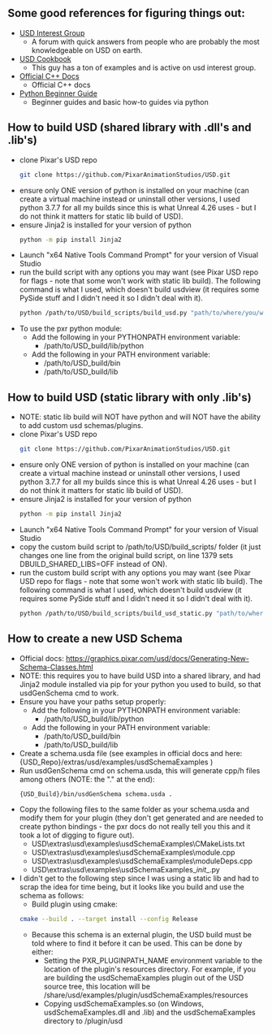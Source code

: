 ## Some good references for figuring things out:

-  [USD Interest Group](https://groups.google.com/g/usd-interest/)
    - A forum with quick answers from people who are probably the most knowledgeable on USD on earth.
- [USD Cookbook](https://github.com/ColinKennedy/USD-Cookbook)
    - This guy has a ton of examples and is active on usd interest group.
- [Official C++ Docs](https://graphics.pixar.com/usd/docs/api/)
    - Official C++ docs
- [Python Beginner Guide](https://graphics.pixar.com/usd/docs/)
    - Beginner guides and basic how-to guides via python

## How to build USD (shared library with .dll's and .lib's)

- clone Pixar's USD repo
	```bash
	git clone https://github.com/PixarAnimationStudios/USD.git
	```
- ensure only ONE version of python is installed on your machine (can create a virtual machine instead or uninstall other versions, I used python 3.7.7 for all my builds since this is what Unreal 4.26 uses - but I do not think it matters for static lib build of USD).
- ensure Jinja2 is installed for your version of python
	```bash
	python -m pip install Jinja2
	```
- Launch "x64 Native Tools Command Prompt" for your version of Visual Studio
- run the build script with any options you may want (see Pixar USD repo for flags - note that some won't work with static lib build). The following command is what I used, which doesn't build usdview (it requires some PySide stuff and I didn't need it so I didn't deal with it).
	```bash
	python /path/to/USD/build_scripts/build_usd.py "path/to/where/you/want/USD_build" --no-usdview --no-imaging
	```
- To use the pxr python module:
    - Add the following in your PYTHONPATH environment variable:
        - /path/to/USD_build/lib/python
    - Add the following in your PATH environment variable:
        - /path/to/USD_build/bin
        - /path/to/USD_build/lib

## How to build USD (static library with only .lib's)

- NOTE: static lib build will NOT have python and will NOT have the ability to add custom usd schemas/plugins.
- clone Pixar's USD repo
	```bash
	git clone https://github.com/PixarAnimationStudios/USD.git
	```
- ensure only ONE version of python is installed on your machine (can create a virtual machine instead or uninstall other versions, I used python 3.7.7 for all my builds since this is what Unreal 4.26 uses - but I do not think it matters for static lib build of USD).
- ensure Jinja2 is installed for your version of python
	```bash
	python -m pip install Jinja2
	```
- Launch "x64 Native Tools Command Prompt" for your version of Visual Studio
- copy the custom build script to /path/to/USD/build\_scripts/ folder (it just changes one line from the original build script, on line 1379 sets DBUILD\_SHARED_LIBS=OFF instead of ON).
- run the custom build script with any options you may want (see Pixar USD repo for flags - note that some won't work with static lib build). The following command is what I used, which doesn't build usdview (it requires some PySide stuff and I didn't need it so I didn't deal with it).
	```bash
	python /path/to/USD/build_scripts/build_usd_static.py "path/to/where/you/want/USD_build" --no-usdview --no-imaging
	```

## How to create a new USD Schema

- Official docs:  https://graphics.pixar.com/usd/docs/Generating-New-Schema-Classes.html
- NOTE: this requires you to have build USD into a shared library, and had Jinja2 module installed via pip for your python you used to build, so that usdGenSchema cmd to work.
- Ensure you have your paths setup properly:
    - Add the following in your PYTHONPATH environment variable:
        - /path/to/USD_build/lib/python
    - Add the following in your PATH environment variable:
        - /path/to/USD_build/bin
        - /path/to/USD_build/lib
- Create a schema.usda file (see examples in official docs and here: {USD_Repo}/extras/usd/examples/usdSchemaExamples )
- Run usdGenSchema cmd on schema.usda, this will generate cpp/h files among others (NOTE: the "." at the end):
	```bash
	{USD_Build}/bin/usdGenSchema schema.usda .
	```
- Copy the following files to the same folder as your schema.usda and modify them for your plugin (they don't get generated and are needed to create python bindings - the pxr docs do not really tell you this and it took a lot of digging to figure out).
    - USD\\extras\\usd\\examples\\usdSchemaExamples\\CMakeLists.txt
    - USD\\extras\\usd\\examples\\usdSchemaExamples\\module.cpp
    - USD\\extras\\usd\\examples\\usdSchemaExamples\\moduleDeps.cpp
    - USD\\extras\\usd\\examples\\usdSchemaExamples_*init*_.py
- I didn't get to the following step since I was using a static lib and had to scrap the idea for time being, but it looks like you build and use the schema as follows:
    - Build plugin using cmake:
     ```bash
   cmake --build . --target install --config Release
   ```
    - Because this schema is an external plugin, the USD build must be told where to find it before it can be used. This can be done by either:
        - Setting the PXR\_PLUGINPATH\_NAME environment variable to the location of the plugin's resources directory. For example, if you are building the usdSchemaExamples plugin out of the USD source tree, this location will be /share/usd/examples/plugin/usdSchemaExamples/resources
        - Copying usdSchemaExamples.so (on Windows, usdSchemaExamples.dll and .lib) and the usdSchemaExamples directory to /plugin/usd
